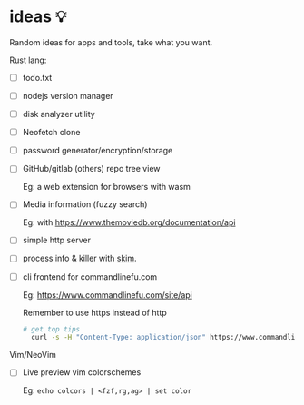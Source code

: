 # ideas 💡
Random ideas for apps and tools, take what you want.

Rust lang:
- [ ] todo.txt
- [ ] nodejs version manager
- [ ] disk analyzer utility
- [ ] Neofetch clone
- [ ] password generator/encryption/storage
- [ ] GitHub/gitlab (others) repo tree view
  
  Eg: a web extension for browsers with wasm
- [ ] Media information (fuzzy search)
  
  Eg: with https://www.themoviedb.org/documentation/api
- [ ] simple http server
- [ ] process info & killer with [skim](https://github.com/lotabout/skim).
- [ ] cli frontend for commandlinefu.com

  Eg: https://www.commandlinefu.com/site/api 
    
    Remember to use https instead of http
    ```bash
    # get top tips
      curl -s -H "Content-Type: application/json" https://www.commandlinefu.com/commands/browse/sort-by-votes/json
    ```

Vim/NeoVim
- [ ] Live preview vim colorschemes
  
  Eg: `echo colcors | <fzf,rg,ag> | set color`

